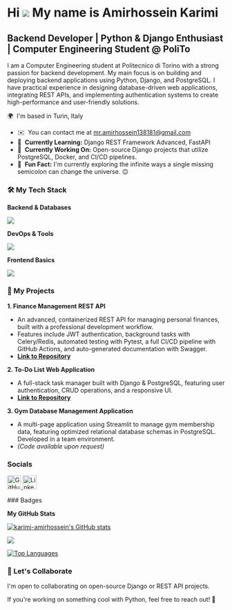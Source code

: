 Hi ![](https://user-images.githubusercontent.com/18350557/176309783-0785949b-9127-417c-8b55-ab5a4333674e.gif) My name is Amirhossein Karimi
===========================================================================================================================================
Backend Developer | Python & Django Enthusiast | 
Computer Engineering Student @ PoliTo
--------------------------------------------------------------------------------------

I am a Computer Engineering student at Politecnico di Torino with a strong passion for backend development. My main focus is on building and deploying backend applications using Python, Django, and PostgreSQL. I have practical experience in designing database-driven web applications, integrating REST APIs, and implementing authentication systems to create high-performance and user-friendly solutions.

🌍  I'm based in Turin, Italy
* ✉️  You can contact me at [mr.amirhossein138181@gmail.com](mailto:mr.amirhossein138181@gmail.com)
* 🧠  **Currently Learning:** Django REST Framework Advanced, FastAPI
* 🔭  **Currently Working On:** Open-source Django projects that utilize PostgreSQL, Docker, and CI/CD pipelines.
* 💬  **Fun Fact:** I'm currently exploring the infinite ways a single missing semicolon can change the universe. 😉

### 🛠️ My Tech Stack

**Backend & Databases**
<p align="left">
  <a href="https://skillicons.dev">
    <img src="https://skillicons.dev/icons?i=python,django,fastapi,postgresql,redis,celery" />
  </a>
</p>

**DevOps & Tools**
<p align="left">
  <a href="https://skillicons.dev">
    <img src="https://skillicons.dev/icons?i=docker,git,githubactions,vscode" />
  </a>
</p>

**Frontend Basics**
<p align="left">
  <a href="https://skillicons.dev">
    <img src="https://skillicons.dev/icons?i=html,css" />
  </a>
</p>

### 🚀 My Projects

**1. Finance Management REST API**
   - An advanced, containerized REST API for managing personal finances, built with a professional development workflow.
   - Features include JWT authentication, background tasks with Celery/Redis, automated testing with Pytest, a full CI/CD pipeline with GitHub Actions, and auto-generated documentation with Swagger.
   - **[Link to Repository](https://github.com/Karimi-Amirhossein/CortexSys-Finance-Managment)**


**2. To-Do List Web Application**
   - A full-stack task manager built with Django & PostgreSQL, featuring user authentication, CRUD operations, and a responsive UI.
   - **[Link to Repository](https://github.com/karimi-amirhossein/To-do-List-Django)**


**3. Gym Database Management Application**
   - A multi-page application using Streamlit to manage gym membership data, featuring optimized relational database schemas in PostgreSQL. Developed in a team environment.
   - *(Code available upon request)*

### Socials

<p align="left"> <a href="https://www.github.com/karimi-amirhossein" target="_blank" rel="noreferrer"> <picture> <source media="(prefers-color-scheme: dark)" srcset="https://raw.githubusercontent.com/danielcranney/readme-generator/main/public/icons/socials/github-dark.svg" /> <source media="(prefers-color-scheme: light)" srcset="https://raw.githubusercontent.com/danielcranney/readme-generator/main/public/icons/socials/github.svg" /> <img src="https://raw.githubusercontent.com/danielcranney/readme-generator/main/public/icons/socials/github.svg" width="32" height="32" alt="GitHub" title="GitHub" /> </picture> </a> <a href="https://www.linkedin.com/in/karimi-amirhossein" target="_blank" rel="noreferrer"> <picture> <source media="(prefers-color-scheme: dark)" srcset="https://raw.githubusercontent.com/danielcranney/readme-generator/main/public/icons/socials/linkedin-dark.svg" /> <source media="(prefers-color-scheme: light)" srcset="https://raw.githubusercontent.com/danielcranney/readme-generator/main/public/icons/socials/linkedin.svg" /> <img src="https://raw.githubusercontent.com/danielcranney/readme-generator/main/public/icons/socials/linkedin.svg" width="32" height="32" alt="LinkedIn" title="LinkedIn" /> </picture> </a></p>
### Badges

<b>My GitHub Stats</b>

<a href="http://www.github.com/karimi-amirhossein"><img src="https://github-readme-stats.vercel.app/api?username=karimi-amirhossein&show_icons=true&hide=&count_private=true&title_color=64748b&text_color=22c55e&icon_color=0891b2&bg_color=1c1917&hide_border=true&show_icons=true" alt="karimi-amirhossein's GitHub stats" /></a>

<a href="http://www.github.com/karimi-amirhossein"><img src="https://github-readme-streak-stats.herokuapp.com/?user=karimi-amirhossein&stroke=22c55e&background=1c1917&ring=64748b&fire=64748b&currStreakNum=22c55e&currStreakLabel=64748b&sideNums=22c55e&sideLabels=22c55e&dates=22c55e&hide_border=true" /></a>

<a href="https://github.com/karimi-amirhossein" align="left"><img src="https://github-readme-stats.vercel.app/api/top-langs/?username=karimi-amirhossein&langs_count=10&title_color=64748b&text_color=22c55e&icon_color=0891b2&bg_color=1c1917&hide_border=true&locale=en&custom_title=Top%20%Languages" alt="Top Languages" /></a>



### 🤝 Let's Collaborate

I'm open to collaborating on open-source Django or REST API projects.

If you're working on something cool with Python, feel free to reach out! 🚀
